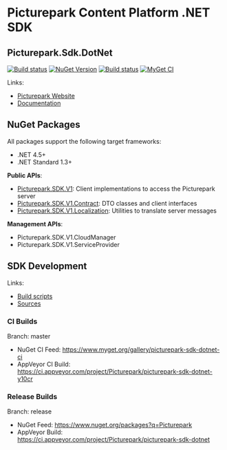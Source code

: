 # Picturepark Content Platform .NET SDK
## Picturepark.Sdk.DotNet

[![Build status](https://img.shields.io/appveyor/ci/Picturepark/picturepark-sdk-dotnet.svg?label=build)](https://ci.appveyor.com/project/Picturepark/picturepark-sdk-dotnet)
[![NuGet Version](https://img.shields.io/nuget/v/Picturepark.SDK.V1.svg)](https://www.nuget.org/packages?q=Picturepark)
[![Build status](https://img.shields.io/appveyor/ci/Picturepark/picturepark-sdk-dotnet-y10cr.svg?label=CI+build)](https://ci.appveyor.com/project/Picturepark/picturepark-sdk-dotnet-y10cr)
[![MyGet CI](https://img.shields.io/myget/picturepark-sdk-dotnet-ci/vpre/Picturepark.SDK.V1.svg?label=CI+nuget)](https://www.myget.org/gallery/picturepark-sdk-dotnet-ci)

Links: 
- [Picturepark Website](https://picturepark.com/)
- [Documentation](docs/README.md)

## NuGet Packages

All packages support the following target frameworks: 

- .NET 4.5+
- .NET Standard 1.3+

**Public APIs**: 

- [Picturepark.SDK.V1](https://www.nuget.org/packages/Picturepark.SDK.V1): Client implementations to access the Picturepark server
- [Picturepark.SDK.V1.Contract](https://www.nuget.org/packages/Picturepark.SDK.V1.Contract): DTO classes and client interfaces 
- [Picturepark.SDK.V1.Localization](https://www.nuget.org/packages/Picturepark.SDK.V1.Localization): Utilities to translate server messages

**Management APIs**: 

- Picturepark.SDK.V1.CloudManager
- Picturepark.SDK.V1.ServiceProvider

## SDK Development

Links: 

- [Build scripts](SCRIPTS.md)
- [Sources](src/)

### CI Builds

Branch: master

- NuGet CI Feed: https://www.myget.org/gallery/picturepark-sdk-dotnet-ci
- AppVeyor CI Build: https://ci.appveyor.com/project/Picturepark/picturepark-sdk-dotnet-y10cr

### Release Builds

Branch: release

- NuGet Feed: https://www.nuget.org/packages?q=Picturepark
- AppVeyor Build: https://ci.appveyor.com/project/Picturepark/picturepark-sdk-dotnet
